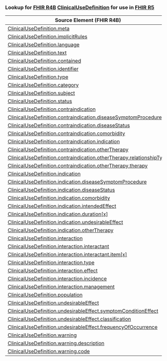 ### Lookup for [FHIR R4B](https://hl7.org/fhir/R4B/) [ClinicalUseDefinition](https://hl7.org/fhir/R4B/ClinicalUseDefinition.html) for use in [FHIR R5](https://hl7.org/fhir/R5/)

| Source Element (FHIR R4B) | Usage | Target |
| -------------- | ----- | ------ |
| [ClinicalUseDefinition.meta](https://hl7.org/fhir/R4B/ClinicalUseDefinition.html#resource) | `UseElementSameName` | [ClinicalUseDefinition.meta](https://hl7.org/fhir/R5/ClinicalUseDefinition.html#resource) |
| [ClinicalUseDefinition.implicitRules](https://hl7.org/fhir/R4B/ClinicalUseDefinition.html#resource) | `UseElementSameName` | [ClinicalUseDefinition.implicitRules](https://hl7.org/fhir/R5/ClinicalUseDefinition.html#resource) |
| [ClinicalUseDefinition.language](https://hl7.org/fhir/R4B/ClinicalUseDefinition.html#resource) | `UseElementSameName` | [ClinicalUseDefinition.language](https://hl7.org/fhir/R5/ClinicalUseDefinition.html#resource) |
| [ClinicalUseDefinition.text](https://hl7.org/fhir/R4B/ClinicalUseDefinition.html#resource) | `UseElementSameName` | [ClinicalUseDefinition.text](https://hl7.org/fhir/R5/ClinicalUseDefinition.html#resource) |
| [ClinicalUseDefinition.contained](https://hl7.org/fhir/R4B/ClinicalUseDefinition.html#resource) | `UseElementSameName` | [ClinicalUseDefinition.contained](https://hl7.org/fhir/R5/ClinicalUseDefinition.html#resource) |
| [ClinicalUseDefinition.identifier](https://hl7.org/fhir/R4B/ClinicalUseDefinition.html#resource) | `UseElementSameName` | [ClinicalUseDefinition.identifier](https://hl7.org/fhir/R5/ClinicalUseDefinition.html#resource) |
| [ClinicalUseDefinition.type](https://hl7.org/fhir/R4B/ClinicalUseDefinition.html#resource) | `UseElementSameName` | [ClinicalUseDefinition.type](https://hl7.org/fhir/R5/ClinicalUseDefinition.html#resource) |
| [ClinicalUseDefinition.category](https://hl7.org/fhir/R4B/ClinicalUseDefinition.html#resource) | `UseElementSameName` | [ClinicalUseDefinition.category](https://hl7.org/fhir/R5/ClinicalUseDefinition.html#resource) |
| [ClinicalUseDefinition.subject](https://hl7.org/fhir/R4B/ClinicalUseDefinition.html#resource) | `UseElementSameName` | [ClinicalUseDefinition.subject](https://hl7.org/fhir/R5/ClinicalUseDefinition.html#resource) |
| [ClinicalUseDefinition.status](https://hl7.org/fhir/R4B/ClinicalUseDefinition.html#resource) | `UseElementSameName` | [ClinicalUseDefinition.status](https://hl7.org/fhir/R5/ClinicalUseDefinition.html#resource) |
| [ClinicalUseDefinition.contraindication](https://hl7.org/fhir/R4B/ClinicalUseDefinition.html#resource) | `UseElementSameName` | [ClinicalUseDefinition.contraindication](https://hl7.org/fhir/R5/ClinicalUseDefinition.html#resource) |
| [ClinicalUseDefinition.contraindication.diseaseSymptomProcedure](https://hl7.org/fhir/R4B/ClinicalUseDefinition.html#resource) | `UseElementSameName` | [ClinicalUseDefinition.contraindication.diseaseSymptomProcedure](https://hl7.org/fhir/R5/ClinicalUseDefinition.html#resource) |
| [ClinicalUseDefinition.contraindication.diseaseStatus](https://hl7.org/fhir/R4B/ClinicalUseDefinition.html#resource) | `UseElementSameName` | [ClinicalUseDefinition.contraindication.diseaseStatus](https://hl7.org/fhir/R5/ClinicalUseDefinition.html#resource) |
| [ClinicalUseDefinition.contraindication.comorbidity](https://hl7.org/fhir/R4B/ClinicalUseDefinition.html#resource) | `UseElementSameName` | [ClinicalUseDefinition.contraindication.comorbidity](https://hl7.org/fhir/R5/ClinicalUseDefinition.html#resource) |
| [ClinicalUseDefinition.contraindication.indication](https://hl7.org/fhir/R4B/ClinicalUseDefinition.html#resource) | `UseElementSameName` | [ClinicalUseDefinition.contraindication.indication](https://hl7.org/fhir/R5/ClinicalUseDefinition.html#resource) |
| [ClinicalUseDefinition.contraindication.otherTherapy](https://hl7.org/fhir/R4B/ClinicalUseDefinition.html#resource) | `UseElementSameName` | [ClinicalUseDefinition.contraindication.otherTherapy](https://hl7.org/fhir/R5/ClinicalUseDefinition.html#resource) |
| [ClinicalUseDefinition.contraindication.otherTherapy.relationshipType](https://hl7.org/fhir/R4B/ClinicalUseDefinition.html#resource) | `UseElementSameName` | [ClinicalUseDefinition.contraindication.otherTherapy.relationshipType](https://hl7.org/fhir/R5/ClinicalUseDefinition.html#resource) |
| [ClinicalUseDefinition.contraindication.otherTherapy.therapy](https://hl7.org/fhir/R4B/ClinicalUseDefinition.html#resource) | `UseElementRenamed` | [ClinicalUseDefinition.contraindication.otherTherapy.treatment](https://hl7.org/fhir/R5/ClinicalUseDefinition.html#resource) |
| [ClinicalUseDefinition.indication](https://hl7.org/fhir/R4B/ClinicalUseDefinition.html#resource) | `UseElementSameName` | [ClinicalUseDefinition.indication](https://hl7.org/fhir/R5/ClinicalUseDefinition.html#resource) |
| [ClinicalUseDefinition.indication.diseaseSymptomProcedure](https://hl7.org/fhir/R4B/ClinicalUseDefinition.html#resource) | `UseElementSameName` | [ClinicalUseDefinition.indication.diseaseSymptomProcedure](https://hl7.org/fhir/R5/ClinicalUseDefinition.html#resource) |
| [ClinicalUseDefinition.indication.diseaseStatus](https://hl7.org/fhir/R4B/ClinicalUseDefinition.html#resource) | `UseElementSameName` | [ClinicalUseDefinition.indication.diseaseStatus](https://hl7.org/fhir/R5/ClinicalUseDefinition.html#resource) |
| [ClinicalUseDefinition.indication.comorbidity](https://hl7.org/fhir/R4B/ClinicalUseDefinition.html#resource) | `UseElementSameName` | [ClinicalUseDefinition.indication.comorbidity](https://hl7.org/fhir/R5/ClinicalUseDefinition.html#resource) |
| [ClinicalUseDefinition.indication.intendedEffect](https://hl7.org/fhir/R4B/ClinicalUseDefinition.html#resource) | `UseElementSameName` | [ClinicalUseDefinition.indication.intendedEffect](https://hl7.org/fhir/R5/ClinicalUseDefinition.html#resource) |
| [ClinicalUseDefinition.indication.duration[x]](https://hl7.org/fhir/R4B/ClinicalUseDefinition.html#resource) | `UseElementSameName` | [ClinicalUseDefinition.indication.duration[x]](https://hl7.org/fhir/R5/ClinicalUseDefinition.html#resource) |
| [ClinicalUseDefinition.indication.undesirableEffect](https://hl7.org/fhir/R4B/ClinicalUseDefinition.html#resource) | `UseElementSameName` | [ClinicalUseDefinition.indication.undesirableEffect](https://hl7.org/fhir/R5/ClinicalUseDefinition.html#resource) |
| [ClinicalUseDefinition.indication.otherTherapy](https://hl7.org/fhir/R4B/ClinicalUseDefinition.html#resource) | `UseElementSameName` | [ClinicalUseDefinition.indication.otherTherapy](https://hl7.org/fhir/R5/ClinicalUseDefinition.html#resource) |
| [ClinicalUseDefinition.interaction](https://hl7.org/fhir/R4B/ClinicalUseDefinition.html#resource) | `UseElementSameName` | [ClinicalUseDefinition.interaction](https://hl7.org/fhir/R5/ClinicalUseDefinition.html#resource) |
| [ClinicalUseDefinition.interaction.interactant](https://hl7.org/fhir/R4B/ClinicalUseDefinition.html#resource) | `UseElementSameName` | [ClinicalUseDefinition.interaction.interactant](https://hl7.org/fhir/R5/ClinicalUseDefinition.html#resource) |
| [ClinicalUseDefinition.interaction.interactant.item[x]](https://hl7.org/fhir/R4B/ClinicalUseDefinition.html#resource) | `UseElementSameName` | [ClinicalUseDefinition.interaction.interactant.item[x]](https://hl7.org/fhir/R5/ClinicalUseDefinition.html#resource) |
| [ClinicalUseDefinition.interaction.type](https://hl7.org/fhir/R4B/ClinicalUseDefinition.html#resource) | `UseElementSameName` | [ClinicalUseDefinition.interaction.type](https://hl7.org/fhir/R5/ClinicalUseDefinition.html#resource) |
| [ClinicalUseDefinition.interaction.effect](https://hl7.org/fhir/R4B/ClinicalUseDefinition.html#resource) | `UseElementSameName` | [ClinicalUseDefinition.interaction.effect](https://hl7.org/fhir/R5/ClinicalUseDefinition.html#resource) |
| [ClinicalUseDefinition.interaction.incidence](https://hl7.org/fhir/R4B/ClinicalUseDefinition.html#resource) | `UseElementSameName` | [ClinicalUseDefinition.interaction.incidence](https://hl7.org/fhir/R5/ClinicalUseDefinition.html#resource) |
| [ClinicalUseDefinition.interaction.management](https://hl7.org/fhir/R4B/ClinicalUseDefinition.html#resource) | `UseElementSameName` | [ClinicalUseDefinition.interaction.management](https://hl7.org/fhir/R5/ClinicalUseDefinition.html#resource) |
| [ClinicalUseDefinition.population](https://hl7.org/fhir/R4B/ClinicalUseDefinition.html#resource) | `UseElementSameName` | [ClinicalUseDefinition.population](https://hl7.org/fhir/R5/ClinicalUseDefinition.html#resource) |
| [ClinicalUseDefinition.undesirableEffect](https://hl7.org/fhir/R4B/ClinicalUseDefinition.html#resource) | `UseElementSameName` | [ClinicalUseDefinition.undesirableEffect](https://hl7.org/fhir/R5/ClinicalUseDefinition.html#resource) |
| [ClinicalUseDefinition.undesirableEffect.symptomConditionEffect](https://hl7.org/fhir/R4B/ClinicalUseDefinition.html#resource) | `UseElementSameName` | [ClinicalUseDefinition.undesirableEffect.symptomConditionEffect](https://hl7.org/fhir/R5/ClinicalUseDefinition.html#resource) |
| [ClinicalUseDefinition.undesirableEffect.classification](https://hl7.org/fhir/R4B/ClinicalUseDefinition.html#resource) | `UseElementSameName` | [ClinicalUseDefinition.undesirableEffect.classification](https://hl7.org/fhir/R5/ClinicalUseDefinition.html#resource) |
| [ClinicalUseDefinition.undesirableEffect.frequencyOfOccurrence](https://hl7.org/fhir/R4B/ClinicalUseDefinition.html#resource) | `UseElementSameName` | [ClinicalUseDefinition.undesirableEffect.frequencyOfOccurrence](https://hl7.org/fhir/R5/ClinicalUseDefinition.html#resource) |
| [ClinicalUseDefinition.warning](https://hl7.org/fhir/R4B/ClinicalUseDefinition.html#resource) | `UseElementSameName` | [ClinicalUseDefinition.warning](https://hl7.org/fhir/R5/ClinicalUseDefinition.html#resource) |
| [ClinicalUseDefinition.warning.description](https://hl7.org/fhir/R4B/ClinicalUseDefinition.html#resource) | `UseElementSameName` | [ClinicalUseDefinition.warning.description](https://hl7.org/fhir/R5/ClinicalUseDefinition.html#resource) |
| [ClinicalUseDefinition.warning.code](https://hl7.org/fhir/R4B/ClinicalUseDefinition.html#resource) | `UseElementSameName` | [ClinicalUseDefinition.warning.code](https://hl7.org/fhir/R5/ClinicalUseDefinition.html#resource) |
